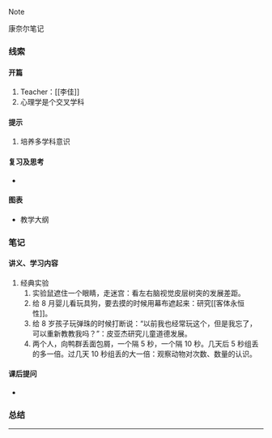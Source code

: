 > [!NOTE]
> 康奈尔笔记

### 线索
#### 开篇
1. Teacher：[[李佳]]
2. 心理学是个交叉学科
#### 提示
1. 培养多学科意识
#### 复习及思考
- 
#### 图表
- 教学大纲
### 笔记
#### 讲义、学习内容
1. 经典实验
	1. 实验鼠遮住一个眼睛，走迷宫：看左右脑视觉皮层树突的发展差距。
	2. 给 8 月婴儿看玩具狗，要去摸的时候用幕布遮起来：研究[[客体永恒性]]。
	3. 给 8 岁孩子玩弹珠的时候打断说：“以前我也经常玩这个，但是我忘了，可以重新教教我吗？”：皮亚杰研究儿童道德发展。
	4. 两个人，向鸭群丢面包屑，一个隔 5 秒，一个隔 10 秒。几天后 5 秒组丢的多一倍。过几天 10 秒组丢的大一倍：观察动物对次数、数量的认识。
#### 课后提问
- 
### 总结

---

